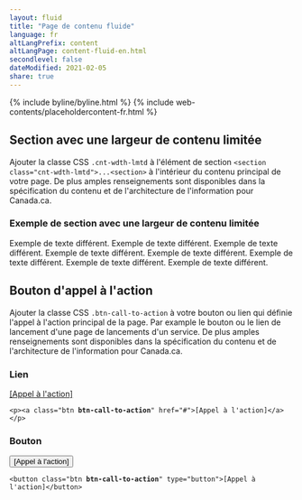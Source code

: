 ```yaml
---
layout: fluid
title: "Page de contenu fluide"
language: fr
altLangPrefix: content
altLangPage: content-fluid-en.html
secondlevel: false
dateModified: 2021-02-05
share: true
---
```

{% include byline/byline.html %}
{% include web-contents/placeholdercontent-fr.html %}
<h2 id="cnt-wdth-lmtd">Section avec une largeur de contenu limitée</h2>
<p>Ajouter la classe CSS <code>.cnt-wdth-lmtd</code> à l'élément de section <code>&lt;section class="cnt-wdth-lmtd"&gt;...&lt;section&gt;</code> à l'intérieur du contenu principal de votre page. De plus amples renseignements sont disponibles dans la spécification du contenu et de l'architecture de l'information pour Canada.ca.</p>
<section class="cnt-wdth-lmtd">
  <h3>Exemple de section avec une largeur de contenu limitée</h3>
  <p>Exemple de texte différent. Exemple de texte différent. Exemple de texte différent. Exemple de texte différent. Exemple de texte différent. Exemple de texte différent. Exemple de texte différent. Exemple de texte différent.</p>
</section>
<h2 id="call-to-action">Bouton d'appel à l'action</h2>
<p>Ajouter la classe CSS <code>.btn-call-to-action</code> à votre bouton ou lien qui définie l'appel à l'action principal de la page. Par example le bouton ou le lien de lancement d'une page de lancements d'un service. De plus amples renseignements sont disponibles dans la spécification du contenu et de l'architecture de l'information pour Canada.ca.</p>
<div class="row">
  <div class="col-sm-6">
    <h3>Lien</h3>
    <p class="mrgn-bttm-0"><a class="btn btn-call-to-action" href="#">[Appel à l'action]</a></p>
    <pre><code>&lt;p&gt;&lt;a class="btn <strong>btn-call-to-action</strong>" href="#"&gt;[Appel à l'action]&lt;/a&gt;&lt;/p&gt;</code></pre>
  </div>
  <div class="col-sm-6">
    <h3>Bouton</h3>
    <button class="btn btn-call-to-action" type="button">[Appel à l'action]</button>
    <pre><code>&lt;button class="btn <strong>btn-call-to-action</strong>" type="button"&gt;[Appel à l'action]&lt;/button&gt;</code></pre>
  </div>
</div>
